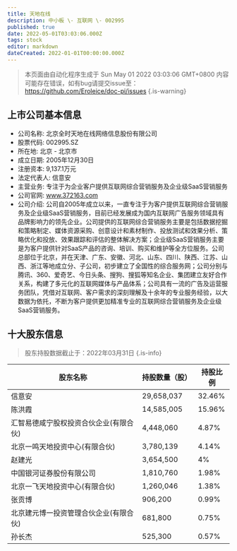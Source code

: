```yaml
---
title: 天地在线
description: 中小板 \- 互联网 \- 002995
published: true
date: 2022-05-01T03:03:06.000Z
tags: stock
editor: markdown
dateCreated: 2022-01-01T00:00:00.000Z
---
```


> 本页面由自动化程序生成于 Sun May 01 2022 03:03:06 GMT+0800
> 内容可能存在错误，如有bug请提交issue至：https://github.com/Eroleice/doc-pi/issues
{.is-warning}

## 上市公司基本信息
- 公司名称: 北京全时天地在线网络信息股份有限公司
- 股票代码: 002995.SZ
- 所在地: 北京 - 北京市
- 成立日期: 2005年12月30日
- 注册资本: 9,137.1万元
- 法定代表人: 信意安
- 主营业务: 专注于为企业客户提供互联网综合营销服务及企业级SaaS营销服务
- 公司官网: www.372163.com
- 公司介绍: 公司自2005年成立以来，一直专注于为客户提供互联网综合营销服务及企业级SaaS营销服务，目前已经发展成为国内互联网广告服务领域具有品牌影响力的领先企业。公司提供的互联网综合营销服务主要是包括数据挖掘和策略制定、媒体资源采购、创意设计和素材制作、投放测试和效果分析、策略优化和投放、效果跟踪和评估的整体解决方案；企业级SaaS营销服务主要是为客户提供针对SaaS产品的咨询、培训、购买和维护等全方位服务。公司总部位于北京，并在天津、广东、安徽、河北、山东、四川、陕西、江苏、山西、浙江等地成立分、子公司，初步建立了全国性的综合服务网；公司分别与腾讯、360、爱奇艺、今日头条、搜狗、搜狐等知名企业、集团建立友好合作关系，构建了多元化的互联网媒体与产品体系；公司具有一流的广告及运营服务团队，凭借对互联网、客户需求的深刻理解及十余年的专业服务经验，以大数据为依托，不断为客户提供更加精准专业的互联网综合营销服务及企业级SaaS营销服务。


## 十大股东信息
> 股东持股数据截止于：2022年03月31日
{.is-info}

| 股东名称 | 持股数量（股） | 持股比例 |
| --- | --- | --- |
| 信意安 | 29,658,037 | 32.46% |
| 陈洪霞 | 14,585,005 | 15.96% |
| 汇智易德咸宁股权投资合伙企业(有限合伙) | 4,448,060 | 4.87% |
| 北京一鸣天地投资中心(有限合伙) | 3,780,139 | 4.14% |
| 赵建光 | 3,654,500 | 4% |
| 中国银河证券股份有限公司 | 1,810,760 | 1.98% |
| 北京一飞天地投资中心(有限合伙) | 1,260,046 | 1.38% |
| 张贡博 | 906,200 | 0.99% |
| 北京建元博一投资管理合伙企业(有限合伙) | 681,800 | 0.75% |
| 孙长杰 | 525,300 | 0.57% |




